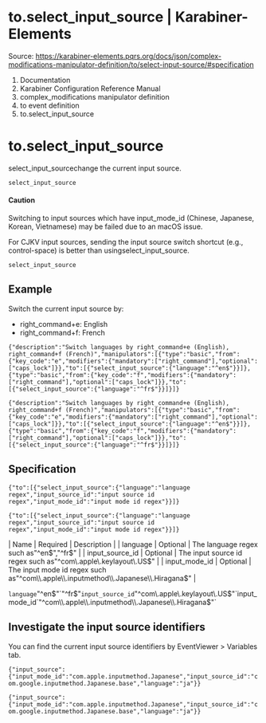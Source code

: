# to.select_input_source | Karabiner-Elements

Source: https://karabiner-elements.pqrs.org/docs/json/complex-modifications-manipulator-definition/to/select-input-source/#specification

1. Documentation
1. Karabiner Configuration Reference Manual
1. complex_modifications manipulator definition
1. to event definition
1. to.select_input_source

# to.select_input_source

select_input_sourcechange the current input source.

`select_input_source`
#### Caution

Switching to input sources which have input_mode_id (Chinese, Japanese, Korean, Vietnamese) may be failed due to an macOS issue.

For CJKV input sources, sending the input source switch shortcut (e.g., control-space) is better than usingselect_input_source.

`select_input_source`
## Example

Switch the current input source by:

- right_command+e: English
- right_command+f: French

`
{"description":"Switch languages by right_command+e (English), right_command+f (French)","manipulators":[{"type":"basic","from":{"key_code":"e","modifiers":{"mandatory":["right_command"],"optional":["caps_lock"]}},"to":[{"select_input_source":{"language":"^en$"}}]},{"type":"basic","from":{"key_code":"f","modifiers":{"mandatory":["right_command"],"optional":["caps_lock"]}},"to":[{"select_input_source":{"language":"^fr$"}}]}]}
`

`{"description":"Switch languages by right_command+e (English), right_command+f (French)","manipulators":[{"type":"basic","from":{"key_code":"e","modifiers":{"mandatory":["right_command"],"optional":["caps_lock"]}},"to":[{"select_input_source":{"language":"^en$"}}]},{"type":"basic","from":{"key_code":"f","modifiers":{"mandatory":["right_command"],"optional":["caps_lock"]}},"to":[{"select_input_source":{"language":"^fr$"}}]}]}`
## Specification

`
{"to":[{"select_input_source":{"language":"language regex","input_source_id":"input source id regex","input_mode_id":"input mode id regex"}}]}
`

`{"to":[{"select_input_source":{"language":"language regex","input_source_id":"input source id regex","input_mode_id":"input mode id regex"}}]}`

| Name | Required | Description |
| language | Optional | The language regex such as"^en$","^fr$" |
| input_source_id | Optional | The input source id regex such as"^com\\.apple\\.keylayout\\.US$" |
| input_mode_id | Optional | The input mode id regex such as"^com\\.apple\\.inputmethod\\.Japanese\\.Hiragana$" |

`language`"^en$"`"^fr$"`input_source_id`"^com\\.apple\\.keylayout\\.US$"`input_mode_id`"^com\\.apple\\.inputmethod\\.Japanese\\.Hiragana$"`
## Investigate the input source identifiers

You can find the current input source identifiers by EventViewer > Variables tab.

`
{"input_source":{"input_mode_id":"com.apple.inputmethod.Japanese","input_source_id":"com.google.inputmethod.Japanese.base","language":"ja"}}
`

`{"input_source":{"input_mode_id":"com.apple.inputmethod.Japanese","input_source_id":"com.google.inputmethod.Japanese.base","language":"ja"}}`